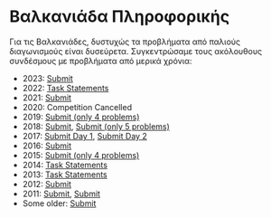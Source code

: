# Βαλκανιάδα Πληροφορικής

Για τις Βαλκανιάδες, δυστυχώς τα προβλήματα από παλιούς διαγωνισμούς είναι δυσεύρετα. Συγκεντρώσαμε τους ακόλουθους συνδέσμους με προβλήματα από μερικά χρόνια:

- 2023: [Submit](https://basecamp.eolymp.com/en/contests?series=balkoi)
- 2022: [Task Statements](./images/boi22_tasks.pdf)
- 2021: [Submit](https://shumen-21-s.eolymp.io/)
- 2020: Competition Cancelled
- 2019: [Submit (only 4 problems)](https://michanicos.cmscoinformatics.org/#/tasks/1?tag=BOI2019)
- 2018: [Submit](https://oj.uz/problems/source/352), [Submit (only 5 problems)](https://www.acmicpc.net/category/detail/1901)
- 2017: [Submit Day 1](https://csacademy.com/contest/balkan-oi-2017-day-1), [Submit Day 2](https://csacademy.com/contest/balkan-oi-2017-day-2)
- 2016: [Submit](https://www.hackerrank.com/boi-2016/)
- 2015: [Submit (only 4 problems)](https://www.acmicpc.net/category/detail/1443)
- 2014: [Task Statements](https://boi2014.tubitak.gov.tr/index.html%3Fq=tasks.html)
- 2013: [Task Statements](https://github.com/f2lk6wf90d/boi2013-tasks)
- 2012: [Submit](https://www.acmicpc.net/category/detail/448)
- 2011: [Submit]( https://oj.uz/problems/source/112), [Submit](https://dmoj.ca/problems/?category=42)
- Some older: [Submit](https://www.acmicpc.net/category/94)
